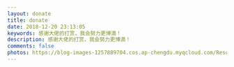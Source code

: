 ```yaml
---
layout: donate
title: donate
date: 2018-12-20 23:13:05
keywords: 感谢大佬的打赏，我会努力更博滴！
description: 感谢大佬的打赏，我会努力更博滴！
comments: false
photos: https://blog-images-1257889704.cos.ap-chengdu.myqcloud.com/Resources/img/banner/donate.jpg
---
```

